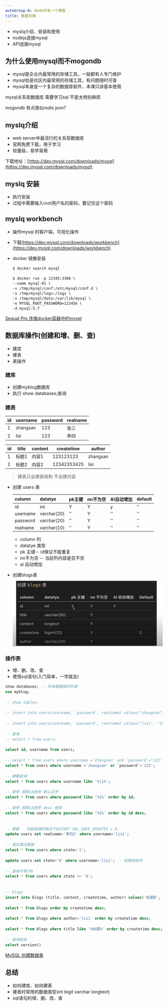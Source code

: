 ```yaml
---
autoGroup-8: Node开发一个博客
title: 数据存储
---
```

- myslq介绍、安装和使用
- nodejs连接mysql
- API连接mysql
## 为什么使用mysql而不mogondb
- mysql是企业内最常用的存储工具，一般都有人专门维护
- mysql也是社区内最常用的存储工具，有问题随时可查
- mysql本身是一个复杂的数据库软件，本课只讲基本使用

mysql关系型数据库  需要学习sql 不是太特别麻烦

mogondb 有点类似redis json?

## myslq介绍
- web server中最流行的关系型数据库
- 官网免费下载，用于学习
- 轻量级，易学易用

下载地址：[https://dev.mysql.com/downloads/mysql](https://dev.mysql.com/downloads/mysql)

## myslq 安装
- 执行安装
- 过程中需要输入root用户名的密码，要记住这个密码

## myslq workbench 
- 操作mysql 的客户端，可视化操作
- 下载[https://dev.mysql.com/downloads/workbench](https://dev.mysql.com/downloads/workbench)

- docker 镜像安装

    ```shell
    $ docker search mysql

    $ docker run -p 12345:3306 \
    --name mysql-01 \
    -v /tmp/mysql/conf:/etc/mysql/conf.d \
    -v /tmp/mysql/logs:/logs \
    -v /tmp/mysql/data:/var/lib/mysql \
    -e MYSQL_ROOT_PASSWORD=123456 \
    -d mysql:5.7
    ```
[Sequal Pro 连接docker容器中的mysql](https://blog.csdn.net/m0_52231324/article/details/126200213)

## 数据库操作(创建和增、删、查)
- 建库
- 建表
- 表操作
### 建库
- 创建myblog数据库
- 执行  show databases;查询

### 建表
id | username | password | realname
---|---|---|---
1 | zhangsan | 123 | 张三
2 | lisi | 123 | 李四

id | title | content | createtime | author 
---|---|---|---|---
1 | 标题1 | 内容1 | 123123123| zhangsan
2 | 标题2 | 内容2 | 12342353425 | lisi

> 建表只会建表结构 不会建内容

- 创建 users 表

    column | datatye | pk主键 | nn不为空 | AI自动增加 | default
    --- | --- | ---| --- | ---| ---
    id | int | Y | Y | y | ''
    username | varchar(20) | '' | Y | '' | ''
    password | varchar(20) | '' | Y | '' | ''
    realname | varchar(10) | '' | Y | '' | ''

    - column 列
    - datatye 类型
    - pk 主键-- id保证不能重复
    - nn不为空 -- 当前列内容是否不空
    - ai 自动增加

- 创建blogs表
    ![blogs表](./images/3.png)

### 操作表
- 增、删、改、查
- 使用sql语句(入门简单，一学就会)

```sql
show databases; -- 所有数据库的列表 
use myblog;

-- show tables;

-- insert into users(username, `password`, realname) values("zhangsan", "123", "张三"); -- password是关键字 需要``

-- insert into users(username, `password`, realname) values("lisi", "123", "李四");

-- 查询
-- select * from users; 

select id, username from users;

-- select * from users where username ='zhangsan' and `password`='123';
select * from users where username ='zhangsan' or `password`='123';

-- 模糊查询
select * from users where username like '%li%'; 

-- 排序 按照id排序 默认正序
select * from users where password like '%1%' order by id;

-- 排序 按照id排序 desc 倒序
select * from users where password like '%1%' order by id desc;


-- 更新   可能报错的情况下执行SET SQL_SAFE_UPDATES = 0;
update users set realname='李四2' where username='lisi';

-- 真实情况更新
select * from users where state='1';

update users set state='0' where username='lisi'; -- 软删除技术

-- 查询不等于0
select * from users where state <> '0';


-- blogs 
insert into blogs (title, content, createtime, author) values('标题B', '内容B', 123123123, 'lisi');

select * from blogs order by createtime desc;

select * from blogs where author='lisi' order by createtime desc;

select * from blogs where title like '%标题%' order by createtime desc;

-- 查询版本
select version()
```
[MySQL 创建数据表](https://www.runoob.com/mysql/mysql-create-tables.html)
## 总结
- 如何建库、如何建表
- 建表时常用的数据类型(int bigit varchar longtext)
- sql语句的增、删、改、查